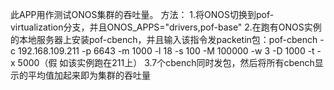 此APP用作测试ONOS集群的吞吐量。
方法：
1.将ONOS切换到pof-virtualization分支，并且ONOS_APPS="drivers,pof-base"
2.在跑有ONOS实例的本地服务器上安装pof-cbench，并且输入该指令发packetin包：pof-cbench -c 192.168.109.211 -p 6643 -m 1000 -l 18 -s 100 -M 100000 -w 3 -D 1000 -t -x 5000（假
如该实例跑在211上）
3.7个cbench同时发包，然后将所有cbench显示的平均值加起来即为集群的吞吐量